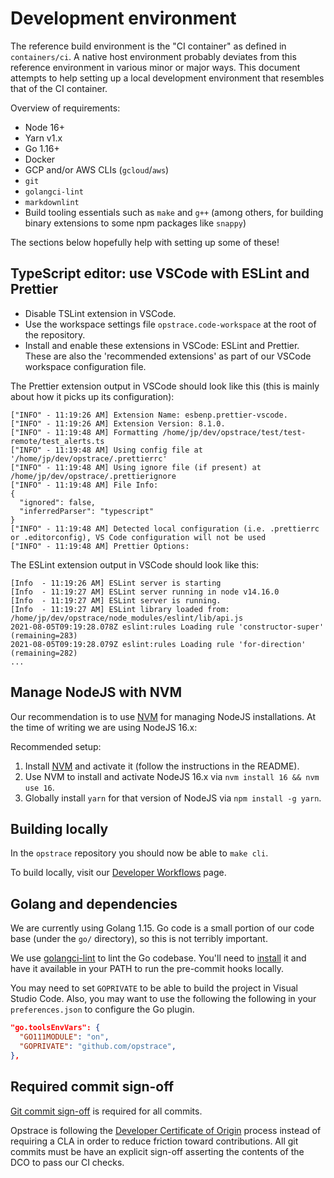# Development environment

The reference build environment is the "CI container" as defined in `containers/ci`.
A native host environment probably deviates from this reference environment in various minor or major ways.
This document attempts to help setting up a local development environment that resembles that of the CI container.

Overview of requirements:

* Node 16+
* Yarn v1.x
* Go 1.16+
* Docker
* GCP and/or AWS CLIs (`gcloud`/`aws`)
* `git`
* `golangci-lint`
* `markdownlint`
* Build tooling essentials such as `make` and `g++` (among others, for building binary extensions to some npm packages like `snappy`)

The sections below hopefully help with setting up some of these!

## TypeScript editor: use VSCode with ESLint and Prettier

* Disable TSLint extension in VSCode.
* Use the workspace settings file `opstrace.code-workspace` at the root of the repository.
* Install and enable these extensions in VSCode: ESLint and Prettier. These are also the 'recommended extensions' as part of our VSCode workspace configuration file.

The Prettier extension output in VSCode should look like this (this is mainly about how it picks up its configuration):

```text
["INFO" - 11:19:26 AM] Extension Name: esbenp.prettier-vscode.
["INFO" - 11:19:26 AM] Extension Version: 8.1.0.
["INFO" - 11:19:48 AM] Formatting /home/jp/dev/opstrace/test/test-remote/test_alerts.ts
["INFO" - 11:19:48 AM] Using config file at '/home/jp/dev/opstrace/.prettierrc'
["INFO" - 11:19:48 AM] Using ignore file (if present) at /home/jp/dev/opstrace/.prettierignore
["INFO" - 11:19:48 AM] File Info:
{
  "ignored": false,
  "inferredParser": "typescript"
}
["INFO" - 11:19:48 AM] Detected local configuration (i.e. .prettierrc or .editorconfig), VS Code configuration will not be used
["INFO" - 11:19:48 AM] Prettier Options:
```

The ESLint extension output in VSCode should look like this:

```text
[Info  - 11:19:26 AM] ESLint server is starting
[Info  - 11:19:27 AM] ESLint server running in node v14.16.0
[Info  - 11:19:27 AM] ESLint server is running.
[Info  - 11:19:27 AM] ESLint library loaded from: /home/jp/dev/opstrace/node_modules/eslint/lib/api.js
2021-08-05T09:19:28.078Z eslint:rules Loading rule 'constructor-super' (remaining=283)
2021-08-05T09:19:28.079Z eslint:rules Loading rule 'for-direction' (remaining=282)
...
```

## Manage NodeJS with NVM

Our recommendation is to use [NVM](https://github.com/nvm-sh/nvm) for managing NodeJS installations.
At the time of writing we are using NodeJS 16.x:

Recommended setup:

1) Install [NVM](https://github.com/nvm-sh/nvm) and activate it (follow the instructions in the README).
2) Use NVM to install and activate NodeJS 16.x via `nvm install 16 && nvm use 16`.
3) Globally install `yarn` for that version of NodeJS via `npm install -g yarn`.

## Building locally

In the `opstrace` repository you should now be able to `make cli`.

To build locally, visit our [Developer Workflows](./workflows.md#local-checkout-build-artifacts-and-create-a-cluster) page.

## Golang and dependencies

We are currently using Golang 1.15.
Go code is a small portion of our code base (under the `go/` directory), so this is not terribly important.

We use [golangci-lint](https://golangci-lint.run) to lint the Go codebase.
You'll need to [install](https://golangci-lint.run/usage/install/#local-installation) it and have it available in your PATH to run the pre-commit hooks locally.

You may need to set `GOPRIVATE` to be able to build the project in Visual Studio Code.
Also, you may want to use the following   the following in your `preferences.json` to configure the Go plugin.

```json
"go.toolsEnvVars": {
  "GO111MODULE": "on",
  "GOPRIVATE": "github.com/opstrace",
},
```

## Required commit sign-off

[Git commit sign-off](https://git-scm.com/docs/git-commit#Documentation/git-commit.txt---signoff) is required for all commits.

Opstrace is following the [Developer Certificate of Origin](https://developercertificate.org) process instead of requiring a CLA in order to reduce friction toward contributions. All git commits must be have an explicit sign-off asserting the contents of the DCO to pass our CI checks.
